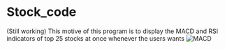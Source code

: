 # **Stock_code**
(Still working)
This motive of this program is to display the MACD and RSI indicators of top 25 stocks at once whenever the users wants
![MACD](/images/macd.png)
